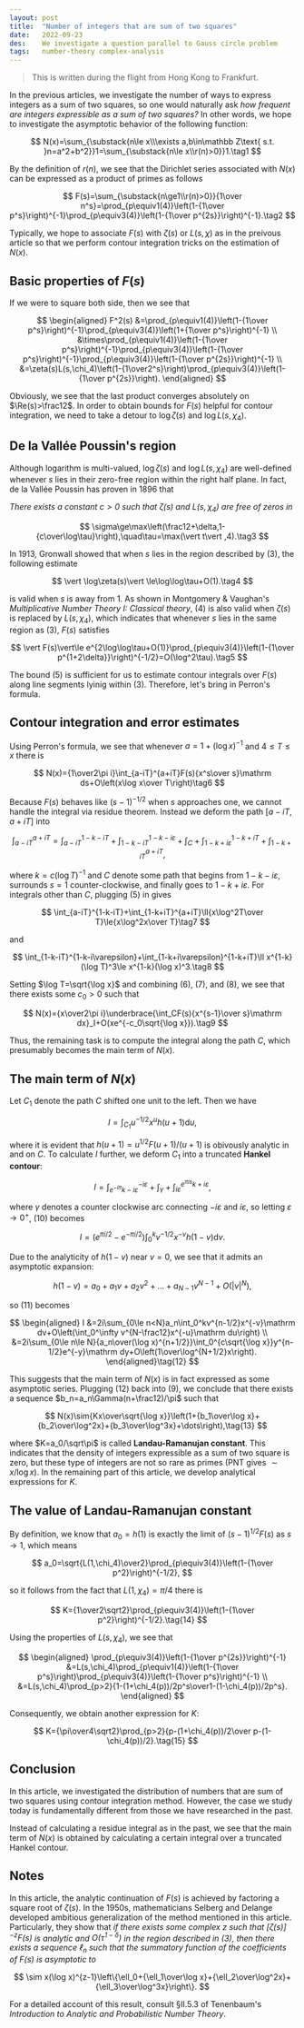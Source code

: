 ```yaml
---
layout: post
title:  "Number of integers that are sum of two squares"
date:   2022-09-23
des:    We investigate a question parallel to Gauss circle problem
tags:   number-theory complex-analysis
---
```

> This is written during the flight from Hong Kong to Frankfurt.

In the previous articles, we investigate the number of ways to express integers as a sum of two squares, so one would naturally ask _how frequent are integers expressible as a sum of two squares?_ In other words, we hope to investigate the asymptotic behavior of the following function:

$$
N(x)=\sum_{\substack{n\le x\\\exists a,b\in\mathbb Z\text{ s.t. }n=a^2+b^2}}1=\sum_{\substack{n\le x\\r(n)>0}}1.\tag1
$$

By the definition of $r(n)$, we see that the Dirichlet series associated with $N(x)$ can be expressed as a product of primes as follows

$$
F(s)=\sum_{\substack{n\ge1\\r(n)>0}}{1\over n^s}=\prod_{p\equiv1(4)}\left(1-{1\over p^s}\right)^{-1}\prod_{p\equiv3(4)}\left(1-{1\over p^{2s}}\right)^{-1}.\tag2
$$

Typically, we hope to associate $F(s)$ with $\zeta(s)$ or $L(s,\chi)$ as in the preivous article so that we perform contour integration tricks on the estimation of $N(x)$.

## Basic properties of $F(s)$

If we were to square both side, then we see that

$$
\begin{aligned}
F^2(s)
&=\prod_{p\equiv1(4)}\left(1-{1\over p^s}\right)^{-1}\prod_{p\equiv3(4)}\left(1+{1\over p^s}\right)^{-1} \\
&\times\prod_{p\equiv1(4)}\left(1-{1\over p^s}\right)^{-1}\prod_{p\equiv3(4)}\left(1-{1\over p^s}\right)^{-1}\prod_{p\equiv3(4)}\left(1-{1\over p^{2s}}\right)^{-1} \\
&=\zeta(s)L(s,\chi_4)\left(1-{1\over2^s}\right)\prod_{p\equiv3(4)}\left(1-{1\over p^{2s}}\right).
\end{aligned}
$$

Obviously, we see that the last product converges absolutely on $\Re(s)>\frac12$. In order to obtain bounds for $F(s)$ helpful for contour integration, we need to take a detour to $\log\zeta(s)$ and $\log L(s,\chi_4)$.

## De la Vallée Poussin's region

Although logarithm is multi-valued, $\log\zeta(s)$ and $\log L(s,\chi_4)$ are well-defined whenever $s$ lies in their zero-free region within the right half plane. In fact, de la Vallée Poussin has proven in 1896 that

_There exists a constant $c>0$ such that $\zeta(s)$ and $L(s,\chi_4)$ are free of zeros in_

$$
\sigma\ge\max\left(\frac12+\delta,1-{c\over\log\tau}\right),\quad\tau=\max(\vert t\vert ,4).\tag3
$$

In 1913, Gronwall showed that when $s$ lies in the region described by (3), the following estimate

$$
\vert \log\zeta(s)\vert \le\log\log\tau+O(1).\tag4
$$

is valid when $s$ is away from 1. As shown in Montgomery & Vaughan's _Multiplicative Number Theory I: Classical theory_, (4) is also valid when $\zeta(s)$ is replaced by $L(s,\chi_4)$, which indicates that whenever $s$ lies in the same region as (3), $F(s)$ satisfies

$$
\vert F(s)\vert\le e^{2\log\log\tau+O(1)}\prod_{p\equiv3(4)}\left(1-{1\over p^{1+2\delta}}\right)^{-1/2}=O(\log^2\tau).\tag5
$$

The bound (5) is sufficient for us to estimate contour integrals over $F(s)$ along line segments lyinig within (3). Therefore, let's bring in Perron's formula.

## Contour integration and error estimates

Using Perron's formula, we see that whenever $a=1+(\log x)^{-1}$ and $4\le T\le x$ there is

$$
N(x)={1\over2\pi i}\int_{a-iT}^{a+iT}F(s){x^s\over s}\mathrm ds+O\left(x\log x\over T\right)\tag6
$$

Because $F(s)$ behaves like $(s-1)^{-1/2}$ when $s$ approaches one, we cannot handle the integral via residue theorem. Instead we deform the path $[a-iT,a+iT]$ into

$$
\int_{a-iT}^{a+iT}=\int_{a-iT}^{1-k-iT}+\int_{1-k-iT}^{1-k-i\varepsilon}+\int_C+\int_{1-k+i\varepsilon}^{1-k+iT}+\int_{1-k+iT}^{a+iT},
$$

where $k=c(\log T)^{-1}$ and $C$ denote some path that begins from $1-k-i\varepsilon$, surrounds $s=1$ counter-clockwise, and finally goes to $1-k+i\varepsilon$. For integrals other than $C$, plugging (5) in gives

$$
\int_{a-iT}^{1-k-iT}+\int_{1-k+iT}^{a+iT}\ll{x\log^2T\over T}\le{x\log^2x\over T}\tag7
$$

and

$$
\int_{1-k-iT}^{1-k-i\varepsilon}+\int_{1-k+i\varepsilon}^{1-k+iT}\ll x^{1-k}(\log T)^3\le x^{1-k}(\log x)^3.\tag8
$$

Setting $\log T=\sqrt{\log x}$ and combining (6), (7), and (8), we see that there exists some $c_0>0$ such that

$$
N(x)={x\over2\pi i}\underbrace{\int_CF(s){x^{s-1}\over s}\mathrm dx}_I+O(xe^{-c_0\sqrt{\log x}}).\tag9
$$

Thus, the remaining task is to compute the integral along the path $C$, which presumably becomes the main term of $N(x)$.

## The main term of $N(x)$

Let $C_1$ denote the path $C$ shifted one unit to the left. Then we have

$$
I=\int_{C_1}u^{-1/2}x^uh(u+1)\mathrm du,
$$

where it is evident that $h(u+1)=u^{1/2}F(u+1)/(u+1)$ is obivously analytic in and on $C$. To calculate $I$ further, we deform $C_1$ into a truncated **Hankel contour**:

$$
I=\int_{e^{-i\pi}k-i\varepsilon}^{-i\varepsilon}+\int_\gamma+\int_{i\varepsilon}^{e^{\pi is}k+i\varepsilon},\tag{10}
$$

where $\gamma$ denotes a counter clockwise arc connecting $-i\varepsilon$ and $i\varepsilon$, so letting $\varepsilon\to0^+$, (10) becomes

$$
I=(e^{\pi i/2}-e^{-\pi i/2})\int_0^kv^{-1/2}x^{-v}h(1-v)\mathrm dv.\tag{11}
$$

Due to the analyticity of $h(1-v)$ near $v=0$, we see that it admits an asymptotic expansion:

$$
h(1-v)=a_0+a_1v+a_2v^2+\dots+a_{N-1}v^{N-1}+O(\vert v\vert ^N),
$$

so (11) becomes

$$
\begin{aligned}
I
&=2i\sum_{0\le n<N}a_n\int_0^kv^{n-1/2}x^{-v}\mathrm dv+O\left(\int_0^\infty v^{N-\frac12}x^{-u}\mathrm du\right) \\
&=2i\sum_{0\le n\le N}{a_n\over(\log x)^{n+1/2}}\int_0^{c\sqrt{\log x}}y^{n-1/2}e^{-y}\mathrm dy+O\left(1\over\log^{N+1/2}x\right).
\end{aligned}\tag{12}
$$

This suggests that the main term of $N(x)$ is in fact expressed as some asymptotic series. Plugging (12) back into (9), we conclude that there exists a sequence $b_n=a_n\Gamma(n+\frac12)/\pi$ such that

$$
N(x)\sim{Kx\over\sqrt{\log x}}\left(1+{b_1\over\log x}+{b_2\over\log^2x}+{b_3\over\log^3x}+\dots\right),\tag{13}
$$

where $K=a_0/\sqrt\pi$ is called **Landau-Ramanujan constant**. This indicates that the density of integers expressible as a sum of two square is zero, but these type of integers are not so rare as primes (PNT gives $\sim x/\log x$). In the remaining part of this article, we develop analytical expressions for $K$.

## The value of Landau-Ramanujan constant

By definition, we know that $a_0=h(1)$ is exactly the limit of $(s-1)^{1/2}F(s)$ as $s\to1$, which means

$$
a_0=\sqrt{L(1,\chi_4)\over2}\prod_{p\equiv3(4)}\left(1-{1\over p^2}\right)^{-1/2},
$$

so it follows from the fact that $L(1,\chi_4)=\pi/4$ there is

$$
K={1\over2\sqrt2}\prod_{p\equiv3(4)}\left(1-{1\over p^2}\right)^{-1/2}.\tag{14}
$$

Using the properties of $L(s,\chi_4)$, we see that

$$
\begin{aligned}
\prod_{p\equiv3(4)}\left(1-{1\over p^{2s}}\right)^{-1}
&=L(s,\chi_4)\prod_{p\equiv1(4)}\left(1-{1\over p^s}\right)\prod_{p\equiv3(4)}\left(1-{1\over p^s}\right)^{-1} \\
&=L(s,\chi_4)\prod_{p>2}{1-(1+\chi_4(p))/2p^s\over1-(1-\chi_4(p))/2p^s}.
\end{aligned}
$$

Consequently, we obtain another expression for $K$:

$$
K={\pi\over4\sqrt2}\prod_{p>2}{p-(1+\chi_4(p))/2\over p-(1-\chi_4(p))/2}.\tag{15}
$$

## Conclusion

In this article, we investigated the distribution of numbers that are sum of two squares using contour integration method. However, the case we study today is fundamentally different from those we have researched in the past.

Instead of calculating a residue integral as in the past, we see that the main term of $N(x)$ is obtained by calculating a certain integral over a truncated Hankel contour.

## Notes

In this article, the analytic continuation of $F(s)$ is achieved by factoring a square root of $\zeta(s)$. In the 1950s, mathematicians Selberg and Delange developed ambitious generalization of the method mentioned in this article. Particularly, they show that _if there exists some complex $z$ such that $[\zeta(s)]^{-z}F(s)$ is analytic and $O(\tau^{1-\delta})$ in the region described in (3), then there exists a sequence $\ell_n$ such that the summatory function of the coefficients of $F(s)$ is asymptotic to_

$$
\sim x(\log x)^{z-1}\left\{\ell_0+{\ell_1\over\log x}+{\ell_2\over\log^2x}+{\ell_3\over\log^3x}\right\}.
$$

For a detailed account of this result, consult §II.5.3 of Tenenbaum's _Introduction to Analytic and Probabilistic Number Theory_.